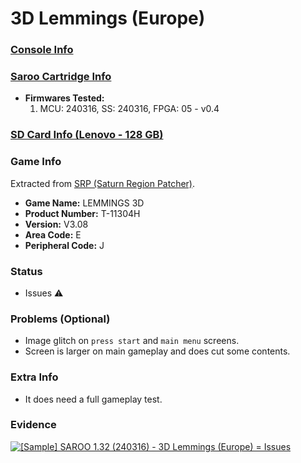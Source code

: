 # 3D Lemmings (Europe)

### [Console Info](../../../../../Info/Consoles/VA13/README.md)

### [Saroo Cartridge Info](../../../../../Info/Cartridges/RetroGameParadiseStore/1.32F/README.md)

- <b>Firmwares Tested:</b>
  1. MCU: 240316, SS: 240316, FPGA: 05 - v0.4

### [SD Card Info (Lenovo - 128 GB)](../../../../../Info/SdCards/Lenovo/128GB/fat32/README.md)

### Game Info

Extracted from [SRP (Saturn Region Patcher)](https://segaxtreme.net/resources/saturn-region-patcher.81/download).

- <b>Game Name:</b> LEMMINGS 3D
- <b>Product Number:</b> T-11304H
- <b>Version:</b> V3.08
- <b>Area Code:</b> E
- <b>Peripheral Code:</b> J

### Status

- Issues :warning:

### Problems (Optional)

- Image glitch on `press start` and `main menu` screens.
- Screen is larger on main gameplay and does cut some contents.

### Extra Info

- It does need a full gameplay test.

### Evidence

[![[Sample] SAROO 1.32 (240316) - 3D Lemmings (Europe) = Issues](https://img.youtube.com/vi/1D3dBn-tjbw/0.jpg)](https://www.youtube.com/watch?v=1D3dBn-tjbw)
